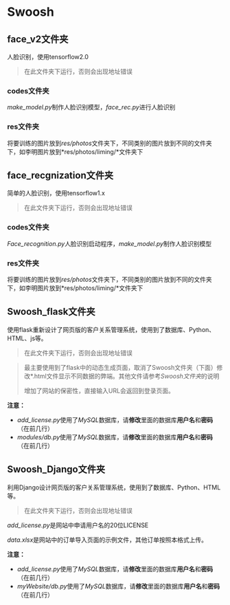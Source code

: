 # Swoosh

## face_v2文件夹

人脸识别，使用tensorflow2.0

> 在此文件夹下运行，否则会出现地址错误

### codes文件夹

*make_model.py*制作人脸识别模型，*face_rec.py*进行人脸识别

### res文件夹

将要训练的图片放到*res/photos*文件夹下，不同类别的图片放到不同的文件夹下，如李明图片放到*res/photos/liming/*文件夹下



## face_recgnization文件夹

简单的人脸识别，使用tensorflow1.x

> 在此文件夹下运行，否则会出现地址错误

### codes文件夹

*Face_recognition.py*人脸识别启动程序，*make_model.py*制作人脸识别模型

### res文件夹

将要训练的图片放到*res/photos*文件夹下，不同类别的图片放到不同的文件夹下，如李明图片放到*res/photos/liming/*文件夹下



## Swoosh_flask文件夹

使用flask重新设计了网页版的客户关系管理系统，使用到了数据库、Python、HTML、js等。

> 在此文件夹下运行，否则会出现地址错误

> 最主要使用到了flask中的动态生成页面，取消了Swoosh文件夹（下面）修改\*.html文件显示不同数据的弊端。其他文件请参考*Swoosh文件夹*的说明
>
> 增加了网站的保密性，直接输入URL会返回到登录页面。

**注意：**

- *add_license.py*使用了*MySQL*数据库，请**修改**里面的数据库**用户名**和**密码**（在前几行）
- *modules/db.py*使用了*MySQL*数据库，请**修改**里面的数据库**用户名**和**密码**（在前几行）



## Swoosh_Django文件夹

利用Django设计网页版的客户关系管理系统，使用到了数据库、Python、HTML等。

> 在此文件夹下运行，否则会出现地址错误

*add_license.py*是网站中申请用户名的20位LICENSE

*data.xlsx*是网站中的订单导入页面的示例文件，其他订单按照本格式上传。

**注意：**

- *add_license.py*使用了*MySQL*数据库，请**修改**里面的数据库**用户名**和**密码**（在前几行）
- *myWebsite/db.py*使用了*MySQL*数据库，请**修改**里面的数据库**用户名**和**密码**（在前几行）
